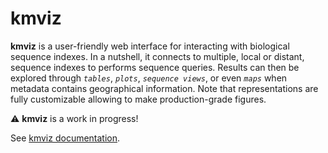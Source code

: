 # kmviz

**kmviz** is a user-friendly web interface for interacting with biological sequence indexes. In a nutshell, it connects to multiple, local or distant, sequence indexes to performs sequence queries. Results can then be explored through *`tables`*, *`plots`*, *`sequence views`*, or even *`maps`* when metadata contains geographical information. Note that representations are fully customizable allowing to make production-grade figures.

:warning: **kmviz** is a work in progress!

See [kmviz documentation](https://tlemane.github.io/kmviz).



